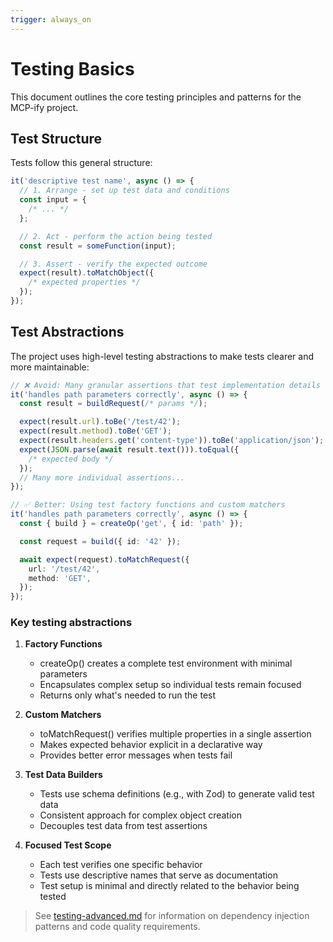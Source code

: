 ```yaml
---
trigger: always_on
---
```


# Testing Basics

This document outlines the core testing principles and patterns for the MCP-ify project.

## Test Structure

Tests follow this general structure:

```typescript
it('descriptive test name', async () => {
  // 1. Arrange - set up test data and conditions
  const input = {
    /* ... */
  };

  // 2. Act - perform the action being tested
  const result = someFunction(input);

  // 3. Assert - verify the expected outcome
  expect(result).toMatchObject({
    /* expected properties */
  });
});
```

## Test Abstractions

The project uses high-level testing abstractions to make tests clearer and more maintainable:

```typescript
// ❌ Avoid: Many granular assertions that test implementation details
it('handles path parameters correctly', async () => {
  const result = buildRequest(/* params */);

  expect(result.url).toBe('/test/42');
  expect(result.method).toBe('GET');
  expect(result.headers.get('content-type')).toBe('application/json');
  expect(JSON.parse(await result.text())).toEqual({
    /* expected body */
  });
  // Many more individual assertions...
});

// ✅ Better: Using test factory functions and custom matchers
it('handles path parameters correctly', async () => {
  const { build } = createOp('get', { id: 'path' });

  const request = build({ id: '42' });

  await expect(request).toMatchRequest({
    url: '/test/42',
    method: 'GET',
  });
});
```

### Key testing abstractions

1. **Factory Functions**

   - createOp() creates a complete test environment with minimal parameters
   - Encapsulates complex setup so individual tests remain focused
   - Returns only what's needed to run the test

2. **Custom Matchers**

   - toMatchRequest() verifies multiple properties in a single assertion
   - Makes expected behavior explicit in a declarative way
   - Provides better error messages when tests fail

3. **Test Data Builders**

   - Tests use schema definitions (e.g., with Zod) to generate valid test data
   - Consistent approach for complex object creation
   - Decouples test data from test assertions

4. **Focused Test Scope**

   - Each test verifies one specific behavior
   - Tests use descriptive names that serve as documentation
   - Test setup is minimal and directly related to the behavior being tested

> See [testing-advanced.md](testing-advanced.md) for information on dependency injection patterns and code quality requirements.
